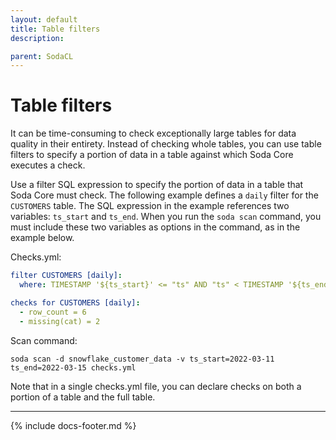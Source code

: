 ```yaml
---
layout: default
title: Table filters
description: 

parent: SodaCL
---
```


# Table filters

It can be time-consuming to check exceptionally large tables for data quality in their entirety. Instead of checking whole tables, you can use table filters to specify a portion of data in a table against which Soda Core executes a check.

Use a filter SQL expression to specify the portion of data in a table that Soda Core must check. The following example defines a `daily` filter 
for the `CUSTOMERS` table. The SQL expression in the example references two variables: `ts_start` and `ts_end`. When you run the `soda scan` command, you must include these two variables as options in the command, as in the example below.

Checks.yml:
```yaml
filter CUSTOMERS [daily]:
  where: TIMESTAMP '${ts_start}' <= "ts" AND "ts" < TIMESTAMP '${ts_end}'

checks for CUSTOMERS [daily]:
  - row_count = 6
  - missing(cat) = 2
```
Scan command:
```shell
soda scan -d snowflake_customer_data -v ts_start=2022-03-11 ts_end=2022-03-15 checks.yml
```


Note that in a single checks.yml file, you can declare checks on both a portion of a table and the full table.

---
{% include docs-footer.md %}
